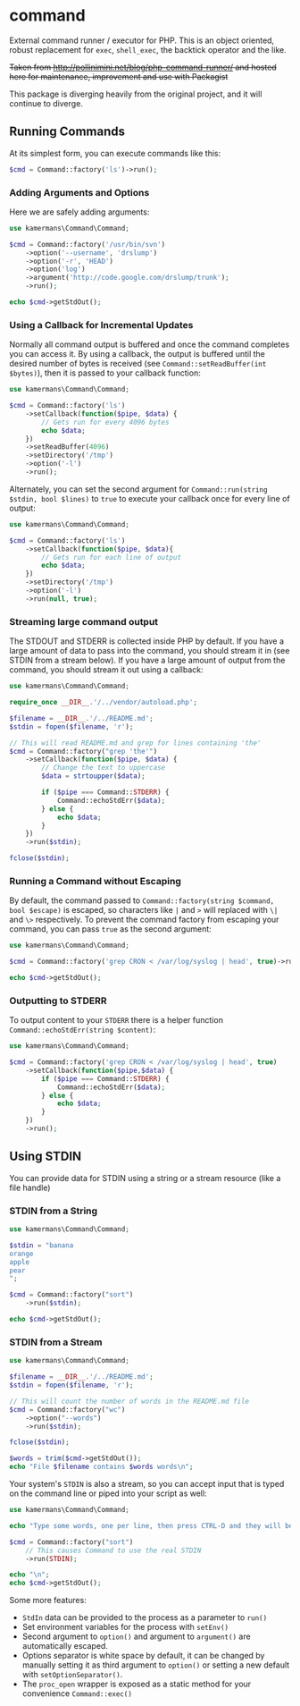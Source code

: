 command
=======

External command runner / executor for PHP.  This is an object oriented, robust replacement for `exec`, `shell_exec`, the backtick operator and the like.

~~Taken from http://pollinimini.net/blog/php-command-runner/ and hosted here for maintenance, improvement and use with Packagist~~

This package is diverging heavily from the original project, and it will continue to diverge.

## Running Commands

At its simplest form, you can execute commands like this:

```php
$cmd = Command::factory('ls')->run();
```

### Adding Arguments and Options

Here we are safely adding arguments:

```php
use kamermans\Command\Command;

$cmd = Command::factory('/usr/bin/svn')
    ->option('--username', 'drslump')
    ->option('-r', 'HEAD')
    ->option('log')
    ->argument('http://code.google.com/drslump/trunk');
    ->run();

echo $cmd->getStdOut();
```

### Using a Callback for Incremental Updates
Normally all command output is buffered and once the command completes you can access it.  By using a callback, the output is buffered until the desired number of bytes is received (see `Command::setReadBuffer(int $bytes)`), then it is passed to your callback function:

```php
use kamermans\Command\Command;

$cmd = Command::factory('ls')
    ->setCallback(function($pipe, $data) {
        // Gets run for every 4096 bytes
        echo $data;
    })
    ->setReadBuffer(4096)
    ->setDirectory('/tmp')
    ->option('-l')
    ->run();
```

Alternately, you can set the second argument for `Command::run(string $stdin, bool $lines)` to `true` to execute your callback once for every line of output:

```php
use kamermans\Command\Command;

$cmd = Command::factory('ls')
    ->setCallback(function($pipe, $data){
        // Gets run for each line of output
        echo $data;
    })
    ->setDirectory('/tmp')
    ->option('-l')
    ->run(null, true);
```

### Streaming large command output
The STDOUT and STDERR is collected inside PHP by default.  If you have a large amount of data to pass into the command, you should stream it in (see STDIN from a stream below).  If you have a large amount of output from the command, you should stream it out using a callback:

```php
use kamermans\Command\Command;

require_once __DIR__.'/../vendor/autoload.php';

$filename = __DIR__.'/../README.md';
$stdin = fopen($filename, 'r');

// This will read README.md and grep for lines containing 'the'
$cmd = Command::factory("grep 'the'")
    ->setCallback(function($pipe, $data) {
        // Change the text to uppercase
        $data = strtoupper($data);

        if ($pipe === Command::STDERR) {
            Command::echoStdErr($data);
        } else {
            echo $data;
        }
    })
    ->run($stdin);

fclose($stdin);

```

### Running a Command without Escaping
By default, the command passed to `Command::factory(string $command, bool $escape)` is escaped, so characters like `|` and `>` will replaced with `\|` and `\>` respectively.  To prevent the command factory from escaping your command, you can pass `true` as the second argument:

```php
use kamermans\Command\Command;

$cmd = Command::factory('grep CRON < /var/log/syslog | head', true)->run();

echo $cmd->getStdOut();
```

### Outputting to STDERR
To output content to your `STDERR` there is a helper function `Command::echoStdErr(string $content)`:

```php
use kamermans\Command\Command;

$cmd = Command::factory('grep CRON < /var/log/syslog | head', true)
    ->setCallback(function($pipe,$data) {
        if ($pipe === Command::STDERR) {
            Command::echoStdErr($data);
        } else {
            echo $data;
        }
    })
    ->run();
```

## Using STDIN
You can provide data for STDIN using a string or a stream resource (like a file handle)

### STDIN from a String

```php
use kamermans\Command\Command;

$stdin = "banana
orange
apple
pear
";

$cmd = Command::factory("sort")
    ->run($stdin);

echo $cmd->getStdOut();
```

### STDIN from a Stream

```php
use kamermans\Command\Command;

$filename = __DIR__.'/../README.md';
$stdin = fopen($filename, 'r');

// This will count the number of words in the README.md file
$cmd = Command::factory("wc")
    ->option("--words")
    ->run($stdin);

fclose($stdin);

$words = trim($cmd->getStdOut());
echo "File $filename contains $words words\n";
```

Your system's `STDIN` is also a stream, so you can accept input that is typed on the command line or piped into your script as well:

```php
use kamermans\Command\Command;

echo "Type some words, one per line, then press CTRL-D and they will be sorted:\n";

$cmd = Command::factory("sort")
    // This causes Command to use the real STDIN
    ->run(STDIN);

echo "\n";
echo $cmd->getStdOut();
```

Some more features:
 - `StdIn` data can be provided to the process as a parameter to `run()`
 - Set environment variables for the process with `setEnv()`
 - Second argument to `option()` and argument to `argument()` are automatically escaped.
 - Options separator is white space by default, it can be changed by manually setting it as third argument to `option()` or setting a new default with `setOptionSeparator()`.
 - The `proc_open` wrapper is exposed as a static method for your convenience `Command::exec()`
